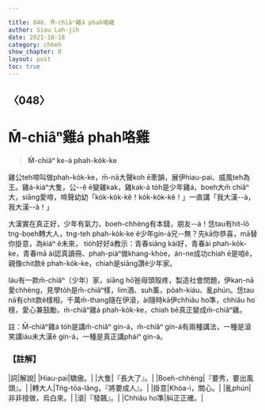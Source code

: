 ```yaml
---

title: 048. M̄-chiâⁿ雞á phah咯雞
author: Siau Lah-jih
date: 2021-10-18
category: chheh
show_chapter: 0
layout: post
toc: true
---
```

  
## 〈048〉
# M̄-chiâⁿ雞á phah咯雞
>**M̄-chiâⁿ ke-á phah-ko̍k-ke**

雞公teh啼叫做phah-ko̍k-ke，m̄-nā大聲koh ē牽韻，展伊hiau-pai、威風teh為王。雞á-kiáⁿ大隻，公--ê ē變雞kak，雞kak-á to̍h是少年雞á，boeh大m̄ chiâⁿ大，siāng愛啼，啼聲幼幼「ko̍k-ko̍k-kĕ！ko̍k-ko̍k-kĕ！」一直講「我大漢--à，我大漢--à！」

大漢實在真正好，少年有氣力，boeh-chhèng有本錢，朋友--à！恁tau有hit-lō tng-boeh轉大人，tng-teh phah-ko̍k-ke ê少年gín-á兄--無？先kā你恭喜，mā替你掛意，為kiáⁿ ê未來， tio̍h好好á教示：青春siāng kài好，青春ài phah-ko̍k-ke，青春mā ài認真讀冊、phah-piàⁿ做khang-khòe，án-ne成功chiah ē是咱ê，親像chit款ê phah-ko̍k-ke，chiah是siāng讚ê少年家。

Iáu有一款m̄-chiâⁿ（少年）家，siāng hō͘爸母頭殼疼，製造社會問題，伊kan-nā愛chhèng，見學to̍h是m̄-chiâⁿ樣，lim酒、suh薰，po̍ah-kiáu、亂phún。恁tau nā有chit款ê樣相，千萬m̄-thang隨在伊滾，ài隨時kā伊chhiâu ho͘準，chhiâu ho͘穩，愛心兼鼓勵，m̄-chiâⁿ雞á phah-ko̍k-ke，chiah bē真正變成m̄-chiâⁿ雞。

註：M̄-chiâⁿ雞á to̍h是講m̄-chiâⁿ gín-á，m̄-chiâⁿ gín-á有兩種講法，一種是滾笑講iáu未大漢ê gín-á，一種是真正講pháiⁿ gín-á。 

### 【註解】

|詞|解說|
|Hiau-pai|驕傲。|
|大隻|『長大了』。|
|Boeh-chhèng|『要秀，要出風頭』。|
|轉大人|Tńg-tōa-lâng，『將要成人』。|
|掛意|Khòa-ì，關心。|
|亂phún|非非擅做，烏白來。|
|滾|『發飆』。|
|Chhiâu ho͘準|糾正正確。|
